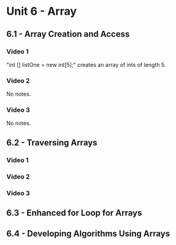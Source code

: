 # Unit 6 - Array
## 6.1 - Array Creation and Access
### Video 1
"int [] listOne = new int[5];" creates an array of ints of length 5.
### Video 2
No notes.
### Video 3
No notes.
## 6.2 - Traversing Arrays
### Video 1

### Video 2

### Video 3

## 6.3 - Enhanced for Loop for Arrays

## 6.4 - Developing Algorithms Using Arrays
